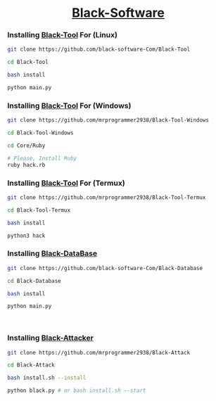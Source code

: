 <center>

# [Black-Software](https://github.com/black-software-Com)
</center>

### Installing [Black-Tool](https://github.com/mrprogrammer2938/Black-Tool) For (Linux)
``` sh
git clone https://github.com/black-software-Com/Black-Tool

cd Black-Tool

bash install

python main.py
```

### Installing [Black-Tool](https://github.com/mrprogrammer2938/Black-Tool-Windows) For (Windows)
``` sh
git clone https://github.com/mrprogrammer2938/Black-Tool-Windows

cd Black-Tool-Windows

cd Core/Ruby

# Please, Install Ruby
ruby hack.rb
```

### Installing [Black-Tool](https://github.com/mrprogrammer2938/Black-Tool-Termux) For (Termux)

``` sh
git clone https://github.com/mrprogrammer2938/Black-Tool-Termux

cd Black-Tool-Termux

bash install

python3 hack
```

### Installing [Black-DataBase](https://github.com/black-software-com/Black-Database)
``` sh
git clone https://github.com/black-software-Com/Black-Database

cd Black-Database

bash install

python main.py
```
<br>

### Installing [Black-Attacker](https://github.com/mrprogrammer2938/Black-Attack) 
``` sh
git clone https://github.com/mrprogrammer2938/Black-Attack

cd Black-Attack

bash install.sh --install

python black.py # or bash install.sh --start
```
<br>
